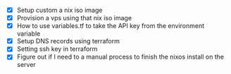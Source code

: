 - [X] Setup custom a nix iso image
- [X] Provision a vps using that nix iso image
- [X] How to use variables.tf to take the API key from the environment variable
- [X] Setup DNS records using terraform
- [X] Setting ssh key in terraform
- [X] Figure out if I need to a manual process to finish the nixos install on
      the server
